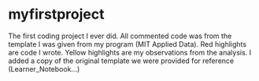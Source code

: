 # myfirstproject
The first coding project I ever did. All commented code was from the template I was given from my program (MIT Applied Data). Red highlights are code I wrote. Yellow highlights are my observations from the analysis. I added a copy of the original template we were provided for reference (Learner_Notebook...)
